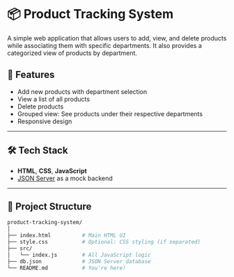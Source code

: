 # 📦 Product Tracking System

A simple web application that allows users to add, view, and delete products while associating them with specific departments. It also provides a categorized view of products by department.

## 🚀 Features

- Add new products with department selection
- View a list of all products
- Delete products
- Grouped view: See products under their respective departments
- Responsive design

---

## 🛠 Tech Stack

- **HTML**, **CSS**, **JavaScript**
- [JSON Server](https://github.com/typicode/json-server) as a mock backend

---

## 📁 Project Structure

```bash
product-tracking-system/
│
├── index.html          # Main HTML UI
├── style.css           # Optional: CSS styling (if separated)
├── src/
│   └── index.js        # All JavaScript logic
├── db.json             # JSON Server database
└── README.md           # You're here!
